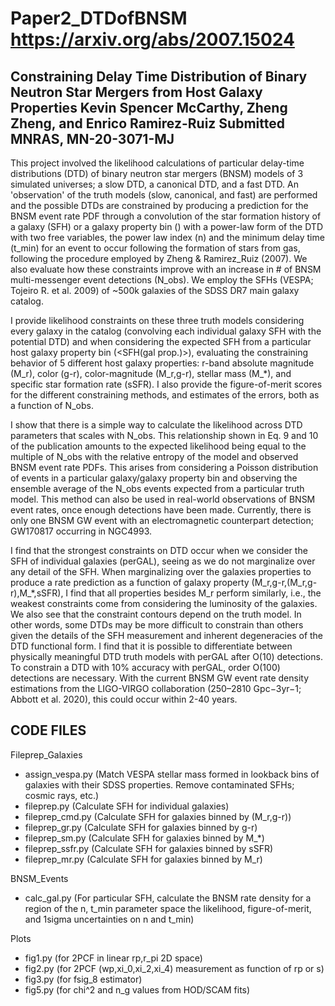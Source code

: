 # Paper2_DTDofBNSM https://arxiv.org/abs/2007.15024
Constraining Delay Time Distribution of Binary Neutron Star Mergers from Host Galaxy Properties 
Kevin Spencer McCarthy, Zheng Zheng, and Enrico Ramirez-Ruiz
Submitted MNRAS, MN-20-3071-MJ
----------------------------------------------------------------------------

This project involved the likelihood calculations of particular delay-time distributions (DTD) of binary neutron star mergers (BNSM) models of 3 simulated universes; a slow DTD, a canonical DTD, and a fast DTD. An 'observation' of the truth models (slow, canonical, and fast) are performed and the possible DTDs are constrained by producing a prediction for the BNSM event rate PDF through a convolution of the star formation history of a galaxy (SFH) or a galaxy property bin (<SFH>) with a power-law form of the DTD with two free variables, the power law index (n) and the minimum delay time (t_min) for an event to occur following the formation of stars from gas, following the procedure employed by Zheng & Ramirez_Ruiz (2007). We also evaluate how these constraints improve with an increase in # of BNSM multi-messenger event detections (N_obs). We employ the SFHs (VESPA; Tojeiro R. et al. 2009) of ~500k galaxies of the SDSS DR7 main galaxy catalog. 
 
I provide likelihood constraints on these three truth models considering every galaxy in the catalog (convolving each individual galaxy SFH with the potential DTD) and when considering the expected SFH from a particular host galaxy property bin (<SFH(gal prop.)>), evaluating the constraining behavior of 5 different host galaxy properties: r-band absolute magnitude (M_r), color (g-r), color-magnitude (M_r,g-r), stellar mass (M_*), and specific star formation rate (sSFR). I also provide the figure-of-merit scores for the different constraining methods, and estimates of the errors, both as a function of N_obs.

I show that there is a simple way to calculate the likelihood across DTD parameters that scales with N_obs. This relationship shown in Eq. 9 and 10 of the publication amounts to the expected likelihood being equal to the multiple of N_obs with the relative entropy of the model and observed BNSM event rate PDFs. This arises from considering a Poisson distribution of events in a particular galaxy/galaxy property bin and observing the ensemble average of the N_obs events expected from a particular truth model. This method can also be used in real-world observations of BNSM event rates, once enough detections have been made. Currently, there is only one BNSM GW event with an electromagnetic counterpart detection; GW170817 occurring in NGC4993.

I find that the strongest constraints on DTD occur when we consider the SFH of individual galaxies (perGAL), seeing as we do not marginalize over any detail of the SFH. When marginalizing over the galaxies properties to produce a rate prediction as a function of galaxy property (M_r,g-r,(M_r,g-r),M_*,sSFR), I find that all properties besides M_r perform similarly, i.e., the weakest constraints come from considering the luminosity of the galaxies. We also see that the constraint contours depend on the truth model. In other words, some DTDs may be more difficult to constrain than others given the details of the SFH measurement and inherent degeneracies of the DTD functional form. I find that it is possible to differentiate between physically meaningful DTD truth models with perGAL after O(10) detections. To constrain a DTD with 10% accuracy with perGAL, order O(100) detections are necessary. With the current BNSM GW event rate density estimations from the LIGO-VIRGO collaboration (250–2810 Gpc−3yr−1; Abbott et al. 2020), this could occur within 2-40 years.



CODE FILES
-----------------------------------------------------------
Fileprep_Galaxies
- assign_vespa.py (Match VESPA stellar mass formed in lookback bins of galaxies with their SDSS properties. Remove contaminated SFHs; cosmic rays, etc.)
- fileprep.py (Calculate SFH for individual galaxies)
- fileprep_cmd.py (Calculate SFH for galaxies binned by (M_r,g-r))
- fileprep_gr.py (Calculate SFH for galaxies binned by g-r)
- fileprep_sm.py (Calculate SFH for galaxies binned by M_*)
- fileprep_ssfr.py (Calculate SFH for galaxies binned by sSFR)
- fileprep_mr.py (Calculate SFH for galaxies binned by M_r)

BNSM_Events
- calc_gal.py (For particular SFH, calculate the BNSM rate density for a region of the n, t_min parameter space the likelihood, figure-of-merit, and 1sigma uncertainties on n and t_min)

Plots
- fig1.py (for 2PCF in linear rp,r_pi 2D space)
- fig2.py (for 2PCF (wp,xi_0,xi_2,xi_4) measurement as function of rp or s)
- fig3.py (for fsig_8 estimator)
- fig5.py (for chi^2 and n_g values from HOD/SCAM fits)
 


